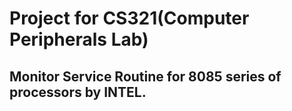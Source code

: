 Project for CS321(Computer Peripherals Lab)
===========================================

Monitor Service Routine for 8085 series of processors by INTEL.
---------------------------------------------------------------
